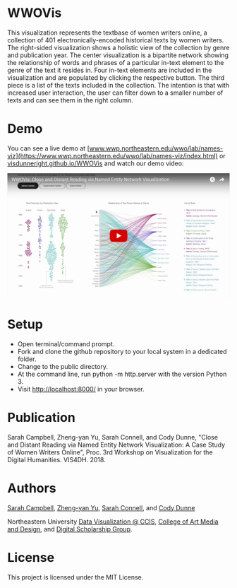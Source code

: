 # WWOVis

This visualization represents the textbase of women writers online, a collection of 401 electronically-encoded historical texts by women writers. The right-sided visualization shows a holistic view of the collection by genre and publication year. The center visualization is a bipartite network showing the relationship of words and phrases of a particular in-text element to the genre of the text it resides in. Four in-text elements are included in the visualization and are populated by clicking the respective button. The third piece is a list of the texts included in the collection. The intention is that with increased user interaction, the user can filter down to a smaller number of texts and can see them in the right column.

# Demo

You can see a live demo at [www.wwp.northeastern.edu/wwo/lab/names-viz](https://www.wwp.northeastern.edu/wwo/lab/names-viz/index.html) or [visdunneright.github.io/WWOVis](https://visdunneright.github.io/WWOVis/) and watch our demo video: 

[![WWOVis Demo Video](youtube_image.png)](https://www.youtube.com/watch?v=uGfDw5yK71w "WWOVis demo video")

# Setup
- Open terminal/command prompt.
- Fork and clone the github repository to your local system in a dedicated folder.
- Change to the public directory.
- At the command line, run python -m http.server with the version Python 3. 
- Visit [http://localhost:8000/](http://localhost:8000/) in your browser.

# Publication 

Sarah Campbell, Zheng-yan Yu, Sarah Connell, and Cody Dunne, "Close and Distant Reading via Named Entity Network Visualization: A Case Study of Women Writers Online", Proc. 3rd Workshop on Visualization for the Digital Humanities. VIS4DH. 2018.

# Authors
[Sarah Campbell](https://www.linkedin.com/in/sarahlizcampbell/), [Zheng-yan Yu](https://noelfish6.github.io/), [Sarah Connell](https://library.northeastern.edu/about/library-staff-directory/sarah-connell), and [Cody Dunne](https://cody.ccis.northeastern.edu/)

Northeastern University [Data Visualization @ CCIS](https://visualization.ccis.northeastern.edu/), [College of Art Media and Design](https://camd.northeastern.edu/artdesign/academic-programs/mfa-in-information-design-and-visualization/), and [Digital Scholarship Group](https://dsg.neu.edu/).

# License
This project is licensed under the MIT License.
